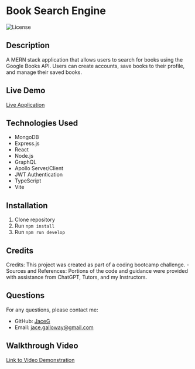 # Book Search Engine

![License](https://img.shields.io/badge/License-MIT-blue.svg)

## Description
A MERN stack application that allows users to search for books using the Google Books API. Users can create accounts, save books to their profile, and manage their saved books.

## Live Demo
[Live Application](https://book-search-engine-ejds.onrender.com)

## Technologies Used
- MongoDB
- Express.js
- React
- Node.js
- GraphQL
- Apollo Server/Client
- JWT Authentication
- TypeScript
- Vite

## Installation
1. Clone repository
2. Run `npm install`
3. Run `npm run develop`

## Credits

Credits: This project was created as part of a coding bootcamp challenge. - Sources and References: Portions of the code and guidance were provided with assistance from ChatGPT, Tutors, and my Instructors.

## Questions
For any questions, please contact me:
- GitHub: [JaceG](https://github.com/JaceG)
- Email: jace.galloway@gmail.com

## Walkthrough Video
[Link to Video Demonstration](https://drive.google.com/file/d/1wfy9LIei7LLZEbLzhYdJ4GDWej5TasXc/view?usp=sharing)


